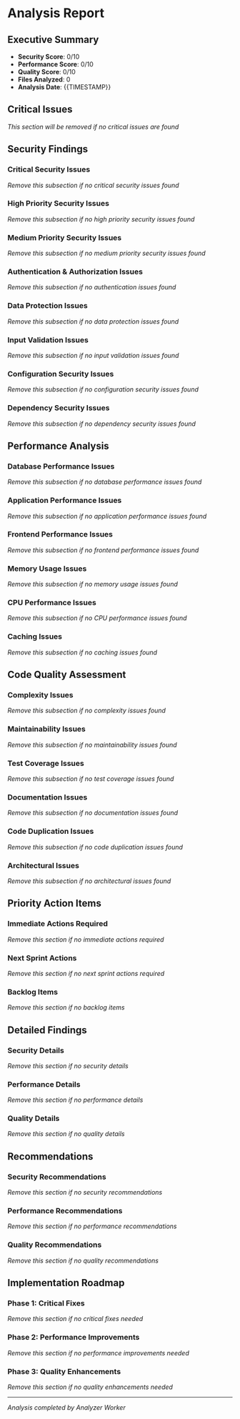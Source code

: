# Analysis Report

## Executive Summary
- **Security Score**: 0/10
- **Performance Score**: 0/10  
- **Quality Score**: 0/10
- **Files Analyzed**: 0
- **Analysis Date**: {{TIMESTAMP}}

## Critical Issues
*This section will be removed if no critical issues are found*

## Security Findings

### Critical Security Issues
*Remove this subsection if no critical security issues found*

### High Priority Security Issues  
*Remove this subsection if no high priority security issues found*

### Medium Priority Security Issues
*Remove this subsection if no medium priority security issues found*

### Authentication & Authorization Issues
*Remove this subsection if no authentication issues found*

### Data Protection Issues
*Remove this subsection if no data protection issues found*

### Input Validation Issues
*Remove this subsection if no input validation issues found*

### Configuration Security Issues
*Remove this subsection if no configuration security issues found*

### Dependency Security Issues
*Remove this subsection if no dependency security issues found*

## Performance Analysis

### Database Performance Issues
*Remove this subsection if no database performance issues found*

### Application Performance Issues
*Remove this subsection if no application performance issues found*

### Frontend Performance Issues
*Remove this subsection if no frontend performance issues found*

### Memory Usage Issues
*Remove this subsection if no memory usage issues found*

### CPU Performance Issues
*Remove this subsection if no CPU performance issues found*

### Caching Issues
*Remove this subsection if no caching issues found*

## Code Quality Assessment

### Complexity Issues
*Remove this subsection if no complexity issues found*

### Maintainability Issues
*Remove this subsection if no maintainability issues found*

### Test Coverage Issues
*Remove this subsection if no test coverage issues found*

### Documentation Issues
*Remove this subsection if no documentation issues found*

### Code Duplication Issues
*Remove this subsection if no code duplication issues found*

### Architectural Issues
*Remove this subsection if no architectural issues found*

## Priority Action Items

### Immediate Actions Required
*Remove this section if no immediate actions required*

### Next Sprint Actions
*Remove this section if no next sprint actions required*

### Backlog Items
*Remove this section if no backlog items*

## Detailed Findings

### Security Details
*Remove this section if no security details*

### Performance Details  
*Remove this section if no performance details*

### Quality Details
*Remove this section if no quality details*

## Recommendations

### Security Recommendations
*Remove this section if no security recommendations*

### Performance Recommendations
*Remove this section if no performance recommendations*

### Quality Recommendations
*Remove this section if no quality recommendations*

## Implementation Roadmap

### Phase 1: Critical Fixes
*Remove this section if no critical fixes needed*

### Phase 2: Performance Improvements
*Remove this section if no performance improvements needed*

### Phase 3: Quality Enhancements
*Remove this section if no quality enhancements needed*

---
*Analysis completed by Analyzer Worker*